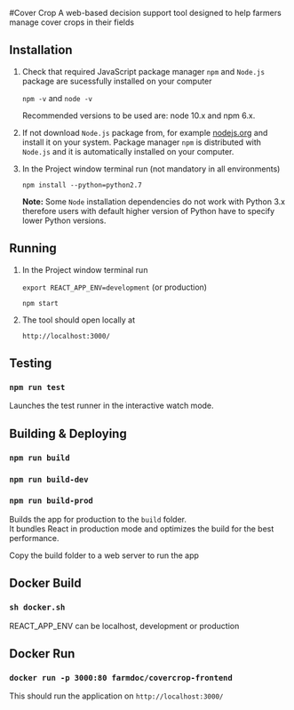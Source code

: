 #Cover Crop
A web-based decision support tool designed to help farmers manage cover crops in their fields


## Installation

1. Check that required JavaScript package manager `npm` and `Node.js` package
   are sucessfully installed on your computer

   `npm -v` and
   `node -v`

   Recommended versions to be used are: node 10.x and npm 6.x.

2. If not download `Node.js` package from, for example
   [nodejs.org](https://nodejs.org/en/) and install it on your system.
   Package manager `npm` is distributed with `Node.js` and it is automatically
   installed on your computer.
   
3. In the Project window terminal run (not mandatory in all environments)

   `npm install --python=python2.7`

   **Note:** Some `Node` installation dependencies do not work with Python 3.x
   therefore users with default higher version of Python have to specify lower
   Python versions.

## Running

1. In the Project window terminal run
   
   `export REACT_APP_ENV=development` (or production)
   
   `npm start`

2. The tool should open locally at

   `http://localhost:3000/`


## Testing

### `npm run test`

Launches the test runner in the interactive watch mode.

## Building & Deploying

### `npm run build`

### `npm run build-dev`

### `npm run build-prod`

Builds the app for production to the `build` folder.\
It bundles React in production mode and optimizes the build for the best performance.

Copy the build folder to a web server to run the app


## Docker Build

###  `sh docker.sh`

REACT_APP_ENV can be localhost, development or production


## Docker Run

### `docker run -p 3000:80 farmdoc/covercrop-frontend`

This should run the application on `http://localhost:3000/`
